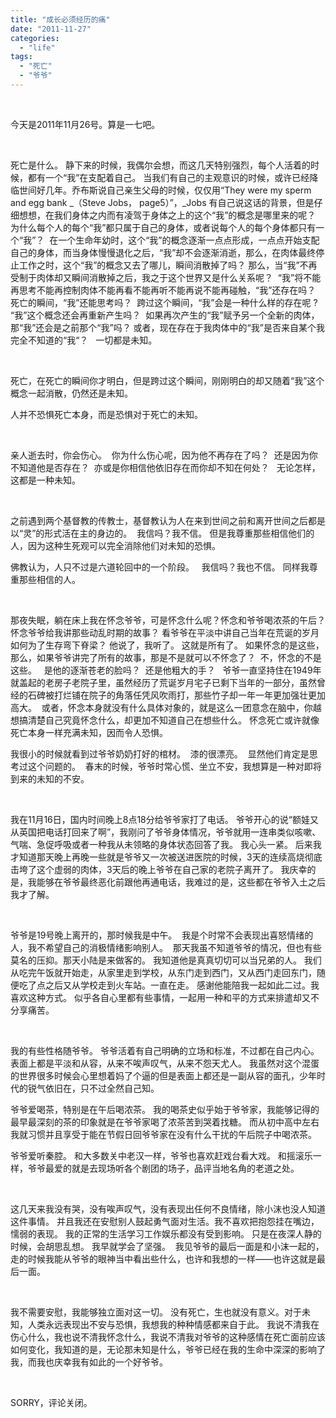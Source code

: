 ```yaml
---
title: "成长必须经历的痛"
date: "2011-11-27"
categories: 
  - "life"
tags: 
  - "死亡"
  - "爷爷"
---
```


 

今天是2011年11月26号。算是一七吧。

 

死亡是什么。 静下来的时候，我偶尔会想，而这几天特别强烈，每个人活着的时候，都有一个“我”在支配着自己。 当我们有自己的主观意识的时候，或许已经降临世间好几年。乔布斯说自己亲生父母的时候，仅仅用“They were my sperm and egg bank _（Steve Jobs， page5）”，_Jobs 有自己说这话的背景，但是仔细想想，在我们身体之内而有凌驾于身体之上的这个“我”的概念是哪里来的呢？ 为什么每个人的每个“我”都只属于自己的身体，或者说每个人的每个身体都只有一个“我”？  在一个生命年幼时，这个“我”的概念逐渐一点点形成，一点点开始支配自己的身体，而当身体慢慢退化之后，“我”却不会逐渐消逝，那么，在肉体最终停止工作之时，这个“我”的概念又去了哪儿，瞬间消散掉了吗？ 那么，当“我”不再受制于肉体却又瞬间消散掉之后，我之于这个世界又是什么关系呢？  “我”将不能再思考不能再控制肉体不能再看不能再听不能再说不能再碰触，“我”还存在吗？  死亡的瞬间，“我”还能思考吗？  跨过这个瞬间，“我”会是一种什么样的存在呢 ?  “我”这个概念还会再重新产生吗？  如果再次产生的“我”赋予另一个全新的肉体，那“我”还会是之前那个“我”吗？ 或者，现在存在于我肉体中的“我”是否来自某个我完全不知道的“我“？   一切都是未知。

 

死亡，在死亡的瞬间你才明白，但是跨过这个瞬间，刚刚明白的却又随着“我”这个概念一起消散，仍然还是未知。

人并不恐惧死亡本身，而是恐惧对于死亡的未知。

 

亲人逝去时，你会伤心。  你为什么伤心呢，因为他不再存在了吗？  还是因为你不知道他是否存在？  亦或是你相信他依旧存在而你却不知在何处？   无论怎样，这都是一种未知。

 

之前遇到两个基督教的传教士，基督教认为人在来到世间之前和离开世间之后都是以“灵”的形式活在主的身边的。  我信吗？我不信。 但是我尊重那些相信他们的人，因为这种生死观可以完全消除他们对未知的恐惧。

佛教认为，人只不过是六道轮回中的一个阶段。   我信吗？我也不信。 同样我尊重那些相信的人。

 

那夜失眠，躺在床上我在怀念爷爷，可是怀念什么呢？怀念和爷爷喝浓茶的午后？ 怀念爷爷给我讲那些动乱时期的故事？ 看爷爷在平淡中讲自己当年在荒诞的岁月如何为了生存弯下脊梁？ 他说了，我听了。 这就是所有了。 如果怀念的是这些，那么，如果爷爷讲完了所有的故事，那是不是就可以不怀念了？  不，怀念的不是这些。   是他的逐渐苍老的脸吗？  还是他粗大的手？   爷爷一直坚持住在1949年就盖起的老房子老院子里，虽然经历了荒诞岁月宅子已剩下当年的一部分，虽然曾经的石碑被打烂铺在院子的角落任凭风吹雨打，那些竹子却一年一年更加强壮更加高大。  或者，怀念本身就没有什么具体对象的，就是这么一团意念在脑中，你越想搞清楚自己究竟怀念什么，却更加不知道自己在想些什么。 怀念死亡或许就像死亡本身一样充满未知，因而令人恐惧。

我很小的时候就看到过爷爷奶奶打好的棺材。  漆的很漂亮。  显然他们肯定是思考过这个问题的。  春末的时候，爷爷时常心慌、坐立不安，我想算是一种对即将到来的未知的不安。

 

我在11月16日，国内时间晚上8点18分给爷爷家打了电话。 爷爷开心的说“额娃又从英国把电话打回来了啊”，我刚问了爷爷身体情况，爷爷就用一连串类似咳嗽、气喘、急促呼吸或者一种我从未领略的身体状态回答了我。 我心头一紧。 后来我才知道那天晚上再晚一些就是爷爷又一次被送进医院的时候，3天的连续高烧彻底击垮了这个虚弱的肉体，3天后的晚上爷爷在自己家的老院子离开了。 我庆幸的是，我能够在爷爷最终恶化前跟他再通电话，我难过的是，这些都在爷爷入土之后我才了解。

 

爷爷是19号晚上离开的，那时候我是中午。  我是个时常不会表现出喜怒情绪的人，我不希望自己的消极情绪影响别人。  那天我虽不知道爷爷的情况，但也有些莫名的压抑。那天小陆是来做客的。 我知道他是真真切切可以当兄弟的人。 我们从吃完午饭就开始走，从家里走到学校，从东门走到西门，又从西门走回东门，随便吃了点之后又从学校走到火车站。一直在走。 感谢他能陪我一起如此二过。我喜欢这种方式。 似乎各自心里都有些事情，一起用一种和平的方式来排遣却又不分享痛苦。

 

我的有些性格随爷爷。 爷爷活着有自己明确的立场和标准，不过都在自己内心。 表面上都是平淡和从容，从来不唉声叹气，从来不怨天尤人。 我虽然对这个混蛋的世界很多时候会心里想着妈了个逼的但是表面上都还是一副从容的面孔，少年时代的锐气依旧在，只不过全然自己知。 

爷爷爱喝茶，特别是在午后喝浓茶。 我的喝茶史似乎始于爷爷家，我能够记得的最早最深刻的茶的印象就是在爷爷家喝了浓茶苦到哭着找糖。 而从初中高中左右我就习惯并且享受于能在节假日回爷爷家在没有什么干扰的午后院子中喝浓茶。

爷爷爱听秦腔。 和大多数关中老汉一样，爷爷也喜欢赶戏台看大戏。 和摇滚乐一样，爷爷最爱的就是去现场听各个剧团的场子，品评当地名角的老道之处。

 

这几天来我没有哭，没有唉声叹气，没有表现出任何不良情绪，除小沫也没人知道这件事情。 并且我还在安慰别人鼓起勇气面对生活。我不喜欢把抱怨挂在嘴边，懦弱的表现。 我的正常的生活学习工作娱乐都没有受到影响。 只是在夜深人静的时候，会胡思乱想。 我早就学会了坚强。  我见爷爷的最后一面是和小沫一起的，走的时候我能从爷爷的眼神当中看出些什么，也许和我想的一样——也许这就是最后一面。

 

我不需要安慰，我能够独立面对这一切。 没有死亡，生也就没有意义。对于未知，人类永远表现出不安与恐惧，我想我的种种情感都来自于此。 我说不清我在伤心什么，我也说不清我怀念什么，我说不清我对爷爷的这种感情在死亡面前应该如何变化，我知道的是，无论那未知是什么，爷爷已经在我的生命中深深的影响了我，而我也庆幸我有如此的一个好爷爷。

 

SORRY，评论关闭。
